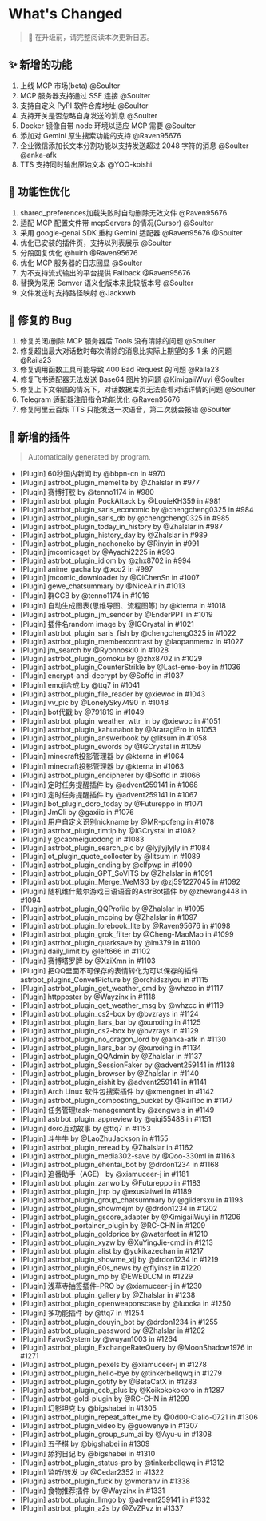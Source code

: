 # What's Changed

> 📢 在升级前，请完整阅读本次更新日志。

## ✨ 新增的功能

1. 上线 MCP 市场(beta) @Soulter
2. MCP 服务器支持通过 SSE 连接 @Soulter
3. 支持自定义 PyPI 软件仓库地址 @Soulter
4. 支持开关是否忽略自身发送的消息 @Soulter
5. Docker 镜像自带 node 环境以适应 MCP 需要 @Soulter
6. 添加对 Gemini 原生搜索功能的支持 @Raven95676
7. 企业微信添加长文本分割功能以支持发送超过 2048 字符的消息 @Soulter @anka-afk
8. TTS 支持同时输出原始文本 @YOO-koishi

## 🎈 功能性优化

1. shared_preferences加载失败时自动删除无效文件 @Raven95676
2. 适配 MCP 配置文件带 mcpServers 的情况(Cursor) @Soulter
3. 采用 google-genai SDK 重构 Gemini 适配器 @Raven95676 @Soulter
4. 优化已安装的插件页，支持以列表展示 @Soulter
5. 分段回复优化 @huirh @Raven95676
6. 优化 MCP 服务器的日志回显 @Soulter
7. 为不支持流式输出的平台提供 Fallback @Raven95676
8. 替换为采用 Semver 语义化版本来比较版本号 @Soulter
9. 文件发送时支持路径映射 @Jackxwb

## 🐛 修复的 Bug

1. 修复关闭/删除 MCP 服务器后 Tools 没有清除的问题 @Soulter
2. 修复超出最大对话数时每次清除的消息比实际上期望的多 1 条 的问题 @Raila23
3. 修复调用函数工具可能导致 400 Bad Request 的问题 @Raila23
4. 修复飞书适配器无法发送 Base64 图片的问题 @KimigaiiWuyi @Soulter
5. 修复上下文带图的情况下，对话数据库页无法查看对话详情的问题 @Soulter
6. Telegram 适配器注册指令功能优化 @Raven95676
7. 修复阿里云百炼 TTS 只能发送一次语音，第二次就会报错 @Soulter

## 🧩 新增的插件

> Automatically generated by program.

- [Plugin] 60秒国内新闻 by @bbpn-cn in #970
- [Plugin] astrbot_plugin_memelite by @Zhalslar in #977
- [Plugin] 赛博打胶 by @tenno1174 in #980
- [Plugin] astrbot_plugin_PockAttack by @LouieKH359 in #981
- [Plugin] astrbot_plugin_saris_economic by @chengcheng0325 in #984
- [Plugin] astrbot_plugin_saris_db by @chengcheng0325 in #985
- [Plugin] astrbot_plugin_today_in_history by @Zhalslar in #987
- [Plugin] astrbot_plugin_history_day by @Zhalslar in #989
- [Plugin] astrbot_plugin_nachoneko by @Rinyin in #991
- [Plugin] jmcomicsget by @Ayachi2225 in #993
- [Plugin] astrbot_plugin_idiom by @zhx8702 in #994
- [Plugin] anime_gacha by @xco2 in #997
- [Plugin] jmcomic_downloader by @QiChenSn in #1007
- [Plugin] gewe_chatsummary by @NiceAir in #1013
- [Plugin] 群CCB by @tenno1174 in #1016
- [Plugin] 自动生成图表(思维导图、流程图等) by @kterna in #1018
- [Plugin] astrbot_plugin_jm_sender by @EnderPPT in #1019
- [Plugin] 插件名random image by @IGCrystal in #1021
- [Plugin] astrbot_plugin_saris_fish by @chengcheng0325 in #1022
- [Plugin] astrbot_plugin_membercontrast by @laopanmemz in #1027
- [Plugin] jm_search by @Ryonnoski0 in #1028
- [Plugin] astrbot_plugin_gomoku by @zhx8702 in #1029
- [Plugin] astrbot_plugin_CounterStrikle by @Last-emo-boy in #1036
- [Plugin] encrypt-and-decrypt by @Soffd in #1037
- [Plugin] emoji合成 by @ttq7 in #1041
- [Plugin] astrbot_plugin_file_reader by @xiewoc in #1043
- [Plugin] vv_pic by @LonelySky7490 in #1048
- [Plugin] bot代戳 by @791819 in #1049
- [Plugin] astrbot_plugin_weather_wttr_in by @xiewoc in #1051
- [Plugin] astrbot_plugin_kahunabot by @AraragiEro in #1053
- [Plugin] astrbot_plugin_answerbook by @litsum in #1058
- [Plugin] astrbot_plugin_ewords by @IGCrystal in #1059
- [Plugin] minecraft投影管理器 by @kterna in #1064
- [Plugin] minecraft投影管理器 by @kterna in #1063
- [Plugin] astrbot_plugin_encipherer by @Soffd in #1066
- [Plugin] 定时任务提醒插件 by @advent259141 in #1068
- [Plugin] 定时任务提醒插件 by @advent259141 in #1067
- [Plugin] bot_plugin_doro_today by @Futureppo in #1071
- [Plugin] JmCli by @gaxiic in #1076
- [Plugin] 用户自定义识别nickname by @MR-pofeng in #1078
- [Plugin] astrbot_plugin_timtip by @IGCrystal in #1082
- [Plugin] y @caomeiguodong in #1083
- [Plugin] astrbot_plugin_search_pic by @lyjlyjlyjly in #1084
- [Plugin] ot_plugin_quote_collocter by @litsum in #1089
- [Plugin] astrbot_plugin_ending by @clfpwp in #1090
- [Plugin] astrbot_plugin_GPT_SoVITS by @Zhalslar in #1091
- [Plugin] astrbot_plugin_Merge_WeMSG by @zj591227045 in #1092
- [Plugin] 随机维什戴尔游戏日语语音的AstrBot插件 by @zhewang448 in #1094
- [Plugin] astrbot_plugin_QQProfile by @Zhalslar in #1095
- [Plugin] astrbot_plugin_mcping by @Zhalslar in #1097
- [Plugin] astrbot_plugin_lorebook_lite by @Raven95676 in #1098
- [Plugin] astrbot_plugin_grok_filter by @Cheng-MaoMao in #1099
- [Plugin] astrbot_plugin_quarksave by @lm379 in #1100
- [Plugin] daily_limit by @left666 in #1102
- [Plugin] 赛博塔罗牌 by @XziXmn in #1103
- [Plugin] 把QQ里面不可保存的表情转化为可以保存的插件astrbot_plugins_ConvetPicture by @orchidsziyou in #1115
- [Plugin] astrbot_plugin_get_weather_cmd by @whzcc in #1117
- [Plugin] httpposter by @Wayzinx in #1118
- [Plugin] astrbot_plugin_get_weather_msg by @whzcc in #1119
- [Plugin] astrbot_plugin_cs2-box by @bvzrays in #1124
- [Plugin] astrbot_plugin_liars_bar by @xunxiing in #1125
- [Plugin] astrbot_plugin_cs2-box by @bvzrays in #1129
- [Plugin] astrbot_plugin_no_dragon_lord by @anka-afk in #1130
- [Plugin] astrbot_plugin_liars_bar by @xunxiing in #1134
- [Plugin] astrbot_plugin_QQAdmin  by @Zhalslar in #1137
- [Plugin] astrbot_plugin_SessionFaker by @advent259141 in #1138
- [Plugin] astrbot_plugin_browser by @Zhalslar in #1140
- [Plugin] astrbot_plugin_aishit by @advent259141 in #1141
- [Plugin] Arch Linux 软件包搜索插件 by @xmengnet in #1142
- [Plugin] astrbot_plugin_composting_bucket by @Rail1bc in #1147
- [Plugin] 任务管理task-management by @zengweis in #1149
- [Plugin] astrbot_plugin_appreview by @qiqi55488 in #1151
- [Plugin] doro互动故事 by @ttq7 in #1153
- [Plugin] 斗牛牛 by @LaoZhuJackson in #1155
- [Plugin] astrbot_plugin_reread by @Zhalslar in #1162
- [Plugin] astrbot_plugin_media302-save by @Qoo-330ml in #1163
- [Plugin] astrbot_plugin_ehentai_bot by @drdon1234 in #1168
- [Plugin] 追番助手（AGE） by @xiamuceer-j in #1181
- [Plugin] astrbot_plugin_zanwo by @Futureppo in #1183
- [Plugin] astrbot_plugin_jrrp by @exusiaiwei in #1189
- [Plugin] astrbot_plugin_group_chatsummary by @glidersxu in #1193
- [Plugin] astrbot_plugin_showmejm by @drdon1234 in #1202
- [Plugin] astrbot_plugin_gscore_adapter by @KimigaiiWuyi in #1206
- [Plugin] astrbot_portainer_plugin by @RC-CHN in #1209
- [Plugin] astrbot_plugin_goldprice by @waterfeet in #1210
- [Plugin] astrbot_plugin_xyzw by @XuYingJie-cmd in #1213
- [Plugin] astrbot_plugin_alist by @yukikazechan in #1217
- [Plugin] astrbot_plugin_showme_xjj by @drdon1234 in #1219
- [Plugin] astrbot_plugin_60s_news by @flyinsz in #1220
- [Plugin] astrbot_plugin_mp by @EWEDLCM in #1229
- [Plugin] 浅草寺抽签插件-PRO by @xiamuceer-j in #1230
- [Plugin] astrbot_plugin_gallery by @Zhalslar in #1238
- [Plugin] astrbot_plugin_openweaponscase by @luooka in #1250
- [Plugin] 多功能插件 by @ttq7 in #1254
- [Plugin] astrbot_plugin_douyin_bot by @drdon1234 in #1255
- [Plugin] astrbot_plugin_password by @Zhalslar in #1262
- [Plugin] FavorSystem by @wuyan1003 in #1264
- [Plugin] astrbot_plugin_ExchangeRateQuery by @MoonShadow1976 in #1271
- [Plugin] astrbot_plugin_pexels by @xiamuceer-j in #1278
- [Plugin] astrbot_plugin_hello-bye by @tinkerbellqwq in #1279
- [Plugin] astrbot_plugin_gotify by @BetaCatX in #1283
- [Plugin] astrbot_plugin_ccb_plus by @Koikokokokoro in #1287
- [Plugin] astrbot-gold-plugin by @RC-CHN in #1299
- [Plugin] 幻影坦克 by @bigshabei in #1305
- [Plugin] astrbot_plugin_repeat_after_me by @0d00-Ciallo-0721 in #1306
- [Plugin] astrbot_plugin_video by @guowenye in #1307
- [Plugin] astrbot_plugin_group_sum_ai by @Ayu-u in #1308
- [Plugin] 五子棋 by @bigshabei in #1309
- [Plugin] 舔狗日记 by @bigshabei in #1310
- [Plugin] astrbot_plugin_status-pro by @tinkerbellqwq in #1312
- [Plugin] 监听/转发 by @Cedar2352 in #1322
- [Plugin] astrbot_plugin_fuck by @vmoranv in #1338
- [Plugin] 食物推荐插件 by @Wayzinx in #1331
- [Plugin] astrbot_plugin_llmgo by @advent259141 in #1332
- [Plugin] astrbot_plugin_a2s by @ZvZPvz in #1337
